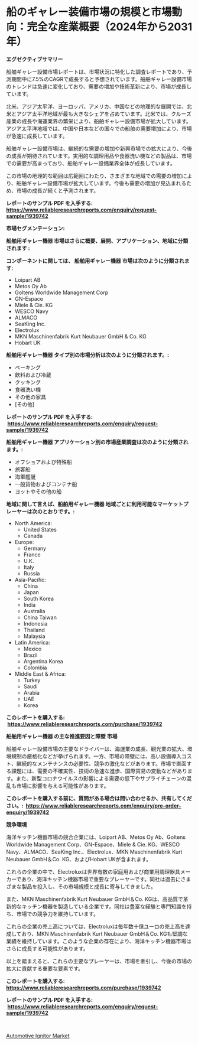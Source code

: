 <p><h1>船のギャレー装備市場の規模と市場動向：完全な産業概要（2024年から2031年）</h1></p><p><strong>エグゼクティブサマリー</strong></p>
<p><p>船舶ギャレー設備市場レポートは、市場状況に特化した調査レポートであり、予測期間中に7.5%のCAGRで成長すると予想されています。船舶ギャレー設備市場のトレンドは急速に変化しており、需要の増加や技術革新により、市場が成長しています。</p><p>北米、アジア太平洋、ヨーロッパ、アメリカ、中国などの地理的な展開では、北米とアジア太平洋地域が最も大きなシェアを占めています。北米では、クルーズ産業の成長や海運業界の繁栄により、船舶ギャレー設備市場が拡大しています。アジア太平洋地域では、中国や日本などの国々での船舶の需要増加により、市場が急速に成長しています。</p><p>船舶ギャレー設備市場は、継続的な需要の増加や新興市場での拡大により、今後の成長が期待されています。実用的な調理用品や食器洗い機などの製品は、市場での需要が高まっており、船舶ギャレー設備業界全体が成長しています。</p><p>この市場の地理的な範囲は広範囲にわたり、さまざまな地域での需要の増加により、船舶ギャレー設備市場が拡大しています。今後も需要の増加が見込まれるため、市場の成長が続くと予測されます。</p></p>
<p><strong>レポートのサンプル PDF を入手する: <a href="https://www.reliableresearchreports.com/enquiry/request-sample/1939742">https://www.reliableresearchreports.com/enquiry/request-sample/1939742</a></strong></p>
<p><strong>市場セグメンテーション:</strong></p>
<p><strong> 船舶用ギャレー機器 市場はさらに概要、展開、アプリケーション、地域に分類されます :</strong></p>
<p><strong>コンポーネントに関しては、 船舶用ギャレー機器 市場は次のように分類されます: &nbsp;</strong></p>
<p><ul><li>Loipart AB</li><li>Metos Oy Ab</li><li>Goltens Worldwide Management Corp</li><li>GN-Espace</li><li>Miele & Cie. KG</li><li>WESCO Navy</li><li>ALMACO</li><li>SeaKing Inc.</li><li>Electrolux</li><li>MKN Maschinenfabrik Kurt Neubauer GmbH & Co. KG</li><li>Hobart UK</li></ul></p>
<p><strong> 船舶用ギャレー機器 タイプ別の市場分析は次のように分類されます。:</strong></p>
<p><ul><li>ベーキング</li><li>飲料および冷蔵</li><li>クッキング</li><li>食器洗い機</li><li>その他の家具</li><li>[その他]</li></ul></p>
<p><strong>レポートのサンプル PDF を入手する: &nbsp;<a href="https://www.reliableresearchreports.com/enquiry/request-sample/1939742">https://www.reliableresearchreports.com/enquiry/request-sample/1939742</a></strong></p>
<p><strong> 船舶用ギャレー機器 アプリケーション別の市場産業調査は次のように分類されます。:</strong></p>
<p><ul><li>オフショアおよび特殊船</li><li>旅客船</li><li>海軍艦艇</li><li>一般貨物およびコンテナ船</li><li>ヨットやその他の船</li></ul></p>
<p><strong>地域に関して言えば、船舶用ギャレー機器 地域ごとに利用可能なマーケットプレーヤーは次のとおりです。:</strong></p>
<p><ul>
    <li>
        North America:
        <ul>
            <li>United States</li>
            <li>Canada</li>
        </ul>
    </li>
    <li>
        Europe:
        <ul>
            <li>Germany</li>
            <li>France</li>
            <li>U.K.</li>
            <li>Italy</li>
            <li>Russia</li>
        </ul>
    </li>
    <li>
        Asia-Pacific:
        <ul>
            <li>China</li>
            <li>Japan</li>
            <li>South Korea</li>
            <li>India</li>
            <li>Australia</li>
            <li>China Taiwan</li>
            <li>Indonesia</li>
            <li>Thailand</li>
            <li>Malaysia</li>
        </ul>
    </li>
    <li>
        Latin America:
        <ul>
            <li>Mexico</li>
            <li>Brazil</li>
            <li>Argentina Korea</li>
            <li>Colombia</li>
        </ul>
    </li>
    <li>
        Middle East & Africa:
        <ul>
            <li>Turkey</li>
            <li>Saudi</li>
            <li>Arabia</li>
            <li>UAE</li>
            <li>Korea</li>
        </ul>
    </li>
    </ul></p>
<p><strong>このレポートを購入する: &nbsp;<a href="https://www.reliableresearchreports.com/purchase/1939742">https://www.reliableresearchreports.com/purchase/1939742</a></strong></p>
<p><strong>船舶用ギャレー機器 の主な推進要因と障壁 市場</strong></p>
<p><p>船舶ギャレー設備市場の主要なドライバーは、海運業の成長、観光業の拡大、環境規制の厳格化などが挙げられます。一方、市場の障壁には、高い設備導入コスト、継続的なメンテナンスの必要性、競争の激化などがあります。市場で直面する課題には、需要の不確実性、技術の急速な進歩、国際貿易の変動などがあります。また、新型コロナウイルスの影響による需要の低下やサプライチェーンの混乱も市場に影響を与える可能性があります。</p></p>
<p><strong>このレポートを購入する前に、質問がある場合は問い合わせるか、共有してください。:&nbsp; <a href="https://www.reliableresearchreports.com/enquiry/pre-order-enquiry/1939742">https://www.reliableresearchreports.com/enquiry/pre-order-enquiry/1939742</a></strong></p>
<p><strong>競争環境</strong></p>
<p><p>海洋キッチン機器市場の競合企業には、Loipart AB、Metos Oy Ab、Goltens Worldwide Management Corp、GN-Espace、Miele & Cie. KG、WESCO Navy、ALMACO、SeaKing Inc.、Electrolux、MKN Maschinenfabrik Kurt Neubauer GmbH＆Co. KG、およびHobart UKが含まれます。</p><p>これらの企業の中で、Electroluxは世界有数の家庭用および商業用調理器具メーカーであり、海洋キッチン機器市場で重要なプレーヤーです。同社は過去にさまざまな製品を投入し、その市場規模と成長に寄与してきました。</p><p>また、MKN Maschinenfabrik Kurt Neubauer GmbH＆Co. KGは、高品質で革新的なキッチン機器を製造している企業です。同社は豊富な経験と専門知識を持ち、市場での競争力を維持しています。</p><p>これらの企業の売上高については、Electroluxは毎年数十億ユーロの売上高を達成しており、MKN Maschinenfabrik Kurt Neubauer GmbH＆Co. KGも堅調な業績を維持しています。このような企業の存在により、海洋キッチン機器市場はさらに成長する可能性があります。</p><p>以上を踏まえると、これらの主要なプレーヤーは、市場を牽引し、今後の市場の拡大に貢献する重要な要素です。</p></p>
<p><strong>このレポートを購入する: &nbsp; <a href="https://www.reliableresearchreports.com/purchase/1939742">https://www.reliableresearchreports.com/purchase/1939742</a></strong></p>
<p><strong>レポートのサンプル PDF を入手する: &nbsp;<a href="https://www.reliableresearchreports.com/enquiry/request-sample/1939742">https://www.reliableresearchreports.com/enquiry/request-sample/1939742</a></strong><strong></strong></p>
<p>&nbsp;</p>
<p><p><a href="https://eight-handstand-8fb.notion.site/Automotive-Ignitor-Market-Provides-Detailed-Segmentation-of-this-Market-based-on-Type-Application--747ade8527a7408ebc25394f904bf46b">Automotive Ignitor Market</a></p></p>